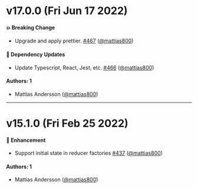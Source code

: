 # v17.0.0 (Fri Jun 17 2022)

#### 💥 Breaking Change

- Upgrade and apply prettier. [#467](https://github.com/StenaIT/stenajs-webui/pull/467) ([@mattias800](https://github.com/mattias800))

#### 🔩 Dependency Updates

- Update Typescript, React, Jest, etc. [#466](https://github.com/StenaIT/stenajs-webui/pull/466) ([@mattias800](https://github.com/mattias800))

#### Authors: 1

- Mattias Andersson ([@mattias800](https://github.com/mattias800))

---

# v15.1.0 (Fri Feb 25 2022)

#### 🚀 Enhancement

- Support initial state in reducer factories [#437](https://github.com/StenaIT/stenajs-webui/pull/437) ([@mattias800](https://github.com/mattias800))

#### Authors: 1

- Mattias Andersson ([@mattias800](https://github.com/mattias800))
